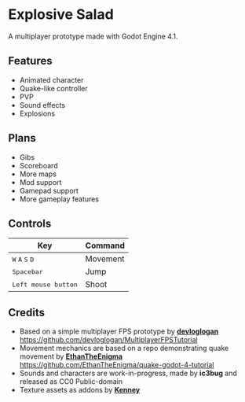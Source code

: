 # Explosive Salad
A multiplayer prototype made with Godot Engine 4.1.

## Features
- Animated character
- Quake-like controller
- PVP
- Sound effects
- Explosions

## Plans
- Gibs
- Scoreboard
- More maps
- Mod support
- Gamepad support
- More gameplay features

## Controls

| Key | Command |
| --- | --- |
| <kbd>W</kbd> <kbd>A</kbd> <kbd>S</kbd> <kbd>D</kbd> | Movement |
| <kbd>Spacebar</kbd> | Jump |
| <kbd>Left mouse button</kbd> | Shoot |

## Credits
- Based on a simple multiplayer FPS prototype by [**devloglogan**](https://github.com/devloglogan) 
https://github.com/devloglogan/MultiplayerFPSTutorial 
- Movement mechanics are based on a repo demonstrating quake movement by [**EthanTheEnigma**](https://github.com/EthanTheEnigma) 
https://github.com/EthanTheEnigma/quake-godot-4-tutorial 
- Sounds and characters are work-in-progress, made by **ic3bug** and released as CC0 Public-domain
- Texture assets as addons by [**Kenney**](https://kenney.nl/)
